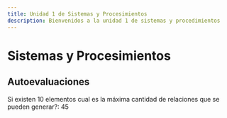 ```yaml
---
title: Unidad 1 de Sistemas y Procesimientos
description: Bienvenidos a la unidad 1 de sistemas y procedimientos
---
```


# Sistemas y Procesimientos


## Autoevaluaciones

Si existen 10 elementos cual es la máxima cantidad de relaciones que se pueden generar?: 45